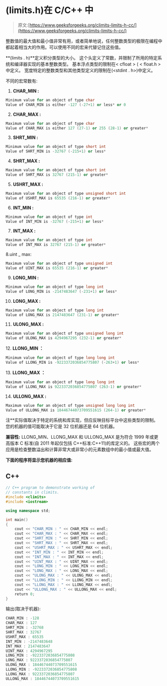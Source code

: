 # <climits>(limits.h)在 C/C++</climits> 中

> 原文:[https://www.geeksforgeeks.org/climits-limits-h-cc/](https://www.geeksforgeeks.org/climits-limits-h-cc/)

整数值的最大值和最小值非常有用，或者简单地说，任何整数类型的极限在编程中都起着相当大的作用。可以使用不同的宏来代替记住这些值。

**<climits>(limits . h)**定义积分类型的大小。
这个头定义了常数，并限制了所用的特定系统和编译器实现的基本整数类型。
基本浮点类型的限制在< cfloat > ( < float.h >中定义。
宽度特定的整数类型和其他类型定义的限制在<CST int>(<stdint . h>)中定义。

不同的宏常数有:

1. **CHAR_MIN :**

```cpp
Minimum value for an object of type char
Value of CHAR_MIN is either -127 (-27+1) or less* or 0
```

2. **CHAR_MAX :**

```cpp
Maximum value for an object of type char
Value of CHAR_MAX is either 127 (27-1) or 255 (28-1) or greater*    
```

3. **SHRT_MIN :**

```cpp
Minimum value for an object of type short int
Value of SHRT_MIN is -32767 (-215+1) or less*
```

4. **SHRT_MAX :**

```cpp
Maximum value for an object of type short int
Value of SHRT_MAX is 32767 (215-1) or greater*
```

5. **USHRT_MAX :**

```cpp
Maximum value for an object of type unsigned short int    
Value of USHRT_MAX is 65535 (216-1) or greater*
```

6. **INT_MIN :**

```cpp
Minimum value for an object of type int    
Value of INT_MIN is -32767 (-215+1) or less*
```

7. **INT_MAX :**

```cpp
Maximum value for an object of type int    
Value of INT_MAX is 32767 (215-1) or greater*
```

8.uint _ max:

```cpp
Maximum value for an object of type unsigned int    
Value of UINT_MAX is 65535 (216-1) or greater*
```

9. **LONG_MIN :**

```cpp
Minimum value for an object of type long int    
Value of LONG_MIN is -2147483647 (-231+1) or less*
```

10. **LONG_MAX :**

```cpp
Maximum value for an object of type long int    
Value of LONG_MAX is 2147483647 (231-1) or greater*
```

11. **ULONG_MAX :**

```cpp
Maximum value for an object of type unsigned long int    
Value of ULONG_MAX is 4294967295 (232-1) or greater*
```

12\. **LLONG_MIN ：**

```cpp
Minimum value for an object of type long long int    
Value of LLONG_MIN is -9223372036854775807 (-263+1) or less*
```

13\. **LLONG_MAX ：**

```cpp
Maximum value for an object of type long long int    
Value of LLONG_MAX is 9223372036854775807 (263-1) or greater*
```

14. **ULLONG_MAX :**

```cpp
Maximum value for an object of type unsigned long long int    
Value of ULLONG_MAX is 18446744073709551615 (264-1) or greater*
```

注**实际值取决于特定的系统和库实现，但应反映目标平台中这些类型的限制。
您的机器的值可能取决于它是 32 位机器还是 64 位机器。

**兼容性:**
LLONG_MIN、LLONG_MAX 和 ULLONG_MAX 是为符合 1999 年或更高版本 C 标准(自 2011 年起仅包括 C++标准:C++11)的库定义的。
这些宏的两个应用是检查整数溢出和计算非常大或非常小的元素数组中的最小值或最大值。

**下面的程序将显示您机器的相应值:**

## C++

```cpp
// C++ program to demonstrate working of
// constants in climits.
#include <climits>
#include <iostream>

using namespace std;

int main()
{
    cout << "CHAR_MIN : " << CHAR_MIN << endl;
    cout << "CHAR_MAX : " << CHAR_MAX << endl;
    cout << "SHRT_MIN : " << SHRT_MIN << endl;
    cout << "SHRT_MAX : " << SHRT_MAX << endl;
    cout << "USHRT_MAX : " << USHRT_MAX << endl;
    cout << "INT_MIN : " << INT_MIN << endl;
    cout << "INT_MAX : " << INT_MAX << endl;
    cout << "UINT_MAX : " << UINT_MAX << endl;
    cout << "LONG_MIN : " << LONG_MIN << endl;
    cout << "LONG_MAX : " << LONG_MAX << endl;
    cout << "ULONG_MAX : " << ULONG_MAX << endl;
    cout << "LLONG_MIN : " << LLONG_MIN << endl;
    cout << "LLONG_MAX : " << LLONG_MAX << endl;
    cout << "ULLONG_MAX : " << ULLONG_MAX << endl;
    return 0;
}
```

输出(取决于机器):

```cpp
CHAR_MIN : -128
CHAR_MAX : 127
SHRT_MIN : -32768
SHRT_MAX : 32767
USHRT_MAX : 65535
INT_MIN : -2147483648
INT_MAX : 2147483647
UINT_MAX : 4294967295
LONG_MIN : -9223372036854775808
LONG_MAX : 9223372036854775807
ULONG_MAX : 18446744073709551615
LLONG_MIN : -9223372036854775808
LLONG_MAX : 9223372036854775807
ULLONG_MAX : 18446744073709551615
```